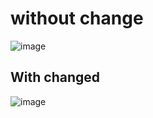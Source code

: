 # without change 

![image](https://github.com/avan2urist/lab2flutter/assets/156675394/86ea52c1-3f71-4897-8369-341fc903f466)


## With changed 

![image](https://github.com/avan2urist/lab2flutter/assets/156675394/c34dad8b-270f-4f68-a1bb-6e332fb789ae)


